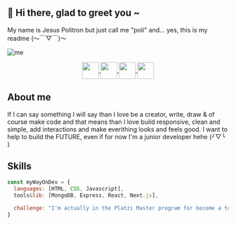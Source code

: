 ## 👋 Hi there, glad to greet you ~
My name is Jesus Politron but just call me "poli" and... yes, this is my readme (～￣▽￣)～

![me](https://i.ibb.co/31fDqmm/github.png)

<p align="center">
 <a href="https://twitter.com/polipop_art" target="_blank">
    <img align="center" src="https://cdn-icons-png.flaticon.com/512/2111/2111580.png" height="38px" width="38px" />
 </a>
 <a href="https://www.instagram.com/polipop_art/" target="_blank">
    <img align="center" src="https://cdn-icons-png.flaticon.com/512/2111/2111336.png" height="38px" width="38px" />
 </a>
 <a href="https://www.linkedin.com/in/jesus-politron/" target="_blank">
    <img align="center" src="https://cdn-icons-png.flaticon.com/512/2111/2111368.png" height="38px" width="38px" />
 </a>
 <a href="https://github.com/polipop-code" target="_blank">
    <img align="center" src="https://cdn-icons-png.flaticon.com/512/2111/2111292.png" height="38px" width="38px" />
 </a>
</p>

## About me
If I can say something I will say than I love be a creator, write, draw & of course make code and that means than I love
build responsive, clean and simple, add interactions and make everithing looks and feels good.
I want to help to build the FUTURE, even if for now I'm a junior developer hehe (╯▽╰ )


## Skills
```javascript
const myWayOnDev = {
  languages: [HTML, CSS, Javascript],
  tools&lib: [MongoDB, Express, React, Next.js],

  challenge: "I'm actually in the Platzi Master program for become a top developer (´▽`ʃ♡ƪ)"
}
```
